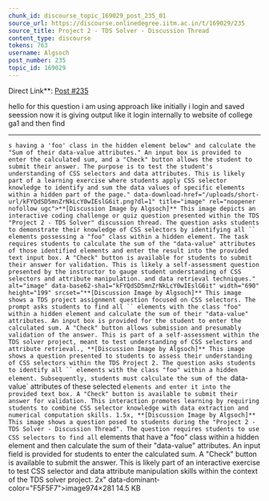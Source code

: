 ```yaml
---
chunk_id: discourse_topic_169029_post_235_01
source_url: https://discourse.onlinedegree.iitm.ac.in/t/169029/235
source_title: Project 2 - TDS Solver - Discussion Thread
content_type: discourse
tokens: 763
username: Algsoch
post_number: 235
topic_id: 169029
---
```


Direct Link**: [Post #235](https://discourse.onlinedegree.iitm.ac.in/t/169029/235)

hello for this question i am using approach like initially i login and saved seession now it is giving output like it login internally to website of college ga1 and then find

---

`s having a 'foo' class in the hidden element below" and calculate the "Sum of their data-value attributes." An input box is provided to enter the calculated sum, and a "Check" button allows the student to submit their answer. The purpose is to test the student's understanding of CSS selectors and data attributes. This is likely part of a learning exercise where students apply CSS selector knowledge to identify and sum the data values of specific elements within a hidden part of the page." data-download-href="/uploads/short-url/kFYQdSD5mnZrNkLcY0wIEslG6it.png?dl=1" title="image" rel="noopener nofollow ugc">**[Discussion Image by Algsoch]** This image depicts an interactive coding challenge or quiz question presented within the TDS "Project 2 - TDS Solver" discussion thread. The question asks students to demonstrate their knowledge of CSS selectors by identifying all `` elements possessing a "foo" class within a hidden element. The task requires students to calculate the sum of the "data-value" attributes of those identified elements and enter the result into the provided text input box. A "Check" button is available for students to submit their answer for validation. This is likely a self-assessment question presented by the instructor to gauge student understanding of CSS selectors and attribute manipulation. and data retrieval techniques." alt="image" data-base62-sha1="kFYQdSD5mnZrNkLcY0wIEslG6it" width="690" height="199" srcset="**[Discussion Image by Algsoch]** This image shows a TDS project assignment question focused on CSS selectors. The prompt asks students to find all `` elements with the class "foo" within a hidden element and calculate the sum of their "data-value" attributes. An input box is provided for the student to enter the calculated sum. A "Check" button allows submission and presumably validation of the answer. This is part of a self-assessment within the TDS solver project, meant to test understanding of CSS selectors and attribute retrieval., **[Discussion Image by Algsoch]** This image shows a question presented to students to assess their understanding of CSS selectors within the TDS Project 2. The question asks students to identify all `` elements with the class "foo" within a hidden element. Subsequently, students must calculate the sum of the `data-value` attributes of these selected `` elements and enter it into the provided text box. A "Check" button is available to submit their answer for validation. This interaction promotes learning by requiring students to combine CSS selector knowledge with data extraction and numerical computation skills. 1.5x, **[Discussion Image by Algsoch]** This image shows a question posed to students during the "Project 2 - TDS Solver - Discussion Thread". The question requires students to use CSS selectors to find all `` elements that have a "foo" class within a hidden element and then calculate the sum of their "data-value" attributes. An input field is provided for students to enter the calculated sum. A "Check" button is available to submit the answer. This is likely part of an interactive exercise to test CSS selector and data attribute manipulation skills within the context of the TDS solver project. 2x" data-dominant-color="F5F5F7">image974×281 14.5 KB
